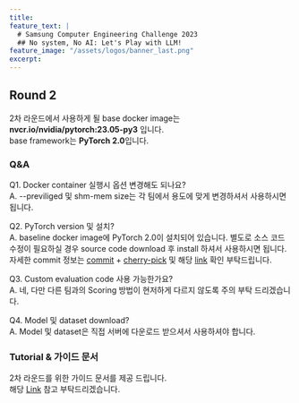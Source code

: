 ```yaml
---
title:
feature_text: |
  # Samsung Computer Engineering Challenge 2023
  ## No system, No AI: Let's Play with LLM!
feature_image: "/assets/logos/banner_last.png"
excerpt:
---
```

## Round 2

2차 라운드에서 사용하게 될 base docker image는 **nvcr.io/nvidia/pytorch:23.05-py3** 입니다.  
base framework는 **PyTorch 2.0**입니다.

### Q&A
Q1. Docker container 실행시 옵션 변경해도 되나요?  
A. --previliged 및 shm-mem size는 각 팀에서 용도에 맞게 변경하셔서 사용하시면 됩니다.  

Q2. PyTorch version 및 설치?  
A. baseline docker image에 PyTorch 2.0이 설치되어 있습니다. 별도로 소스 코드 수정이 필요하실 경우 source code download 후 install 하셔서 사용하시면 됩니다. 자세한 commit 정보는 [commit](https://github.com/pytorch/pytorch/tree/v2.0.0) + [cherry-pick](https://github.com/pytorch/pytorch/pull/97838) 및 해당 [link](https://docs.nvidia.com/deeplearning/frameworks/pytorch-release-notes/rel-23-05.html) 확인 부탁드립니다.  

Q3. Custom evaluation code 사용 가능한가요?  
A. 네, 다만 다른 팀과의 Scoring 방법이 현저하게 다르지 않도록 주의 부탁 드리겠습니다.  

Q4. Model 및 dataset download?  
A. Model 및 dataset은 직접 서버에 다운로드 받으셔서 사용하셔야 합니다.

### Tutorial & 가이드 문서

2차 라운드를 위한 가이드 문서를 제공 드립니다.  
해당 [Link](https://github.com/cechallenge/round_two_tutorial/tree/main) 참고 부탁드리겠습니다.

 
